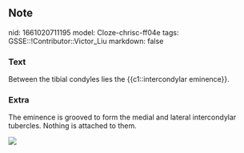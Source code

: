 ## Note
nid: 1661020711195
model: Cloze-chrisc-ff04e
tags: GSSE::!Contributor::Victor_Liu
markdown: false

### Text
Between the tibial condyles lies the {{c1::intercondylar eminence}}.

### Extra
The eminence is grooved to form the medial and lateral
intercondylar tubercles. Nothing is attached to them.
<div><img src=
"paste-3ccdfe4645faef05ceb89405c54e4cf2918405cc.jpg"></div>
